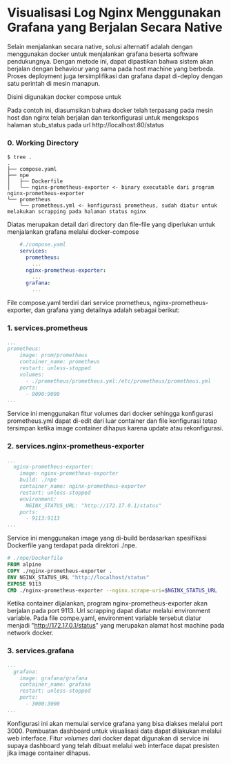 # Visualisasi Log Nginx Menggunakan Grafana yang Berjalan Secara Native

Selain menjalankan secara native, solusi alternatif adalah dengan menggunakan docker untuk menjalankan grafana beserta software pendukungnya. Dengan metode ini, dapat dipastikan bahwa sistem akan berjalan dengan behaviour yang sama pada host machine yang berbeda. Proses deployment juga tersimplifikasi dan grafana dapat di-deploy dengan satu perintah di mesin manapun.

Disini digunakan docker compose untuk 

Pada contoh ini, diasumsikan bahwa docker telah terpasang pada mesin host dan nginx telah berjalan dan terkonfigurasi untuk mengekspos halaman stub_status pada url http://localhost:80/status

### 0. Working Directory

```
$ tree .
.
├── compose.yaml
├── npe
│   ├── Dockerfile
│   └── nginx-prometheus-exporter <- binary executable dari program nginx-prometheus-exporter
└── prometheus
    └── prometheus.yml <- konfigurasi prometheus, sudah diatur untuk melakukan scrapping pada halaman status nginx
```

Diatas merupakan detail dari directory dan file-file yang diperlukan untuk menjalankan grafana melalui docker-compose 

```yaml
    #./compose.yaml
    services:
      prometheus:
        ...
      nginx-prometheus-exporter:
        ... 
      grafana:
        ...
```

File compose.yaml terdiri dari service prometheus, nginx-prometheus-exporter, dan grafana yang detailnya adalah sebagai berikut:

### 1. services.prometheus
```yaml
...
prometheus:
    image: prom/prometheus
    container_name: prometheus
    restart: unless-stopped 
    volumes:
      - ./prometheus/prometheus.yml:/etc/prometheus/prometheus.yml
    ports:
      - 9090:9090
...
```

Service ini menggunakan fitur volumes dari docker sehingga konfigurasi prometheus.yml dapat di-edit dari luar container dan file konfigurasi tetap tersimpan ketika image container dihapus karena update atau rekonfigurasi.

### 2. services.nginx-prometheus-exporter

```yaml
...
  nginx-prometheus-exporter:
    image: nginx-prometheus-exporter
    build: ./npe
    container_name: nginx-prometheus-exporter
    restart: unless-stopped
    environment:
      NGINX_STATUS_URL: "http://172.17.0.1/status"
    ports:
      - 9113:9113
...
```
Service ini menggunakan image yang di-build berdasarkan spesifikasi Dockerfile yang terdapat pada direktori ./npe.
```Dockerfile
# ./npe/Dockerfile
FROM alpine
COPY ./nginx-prometheus-exporter .
ENV NGINX_STATUS_URL "http://localhost/status"
EXPOSE 9113
CMD ./nginx-prometheus-exporter --nginx.scrape-uri=$NGINX_STATUS_URL
```
Ketika container dijalankan, program nginx-prometheus-exporter akan berjalan pada port 9113. Url scrapping dapat diatur melalui environment variable. Pada file compe.yaml, environment variable tersebut diatur menjadi "http://172.17.0.1/status" yang merupakan alamat host machine pada network docker.

### 3. services.grafana
```yaml
...
  grafana:
    image: grafana/grafana
    container_name: grafana
    restart: unless-stopped
    ports:
      - 3000:3000
...
```
Konfigurasi ini akan memulai service grafana yang bisa diakses melalui port 3000. Pembuatan dashboard untuk visualisasi data dapat dilakukan melalui web interface. Fitur *volumes* dari docker dapat digunakan di service ini supaya dashboard yang telah dibuat melalui web interface dapat presisten jika image container dihapus.
